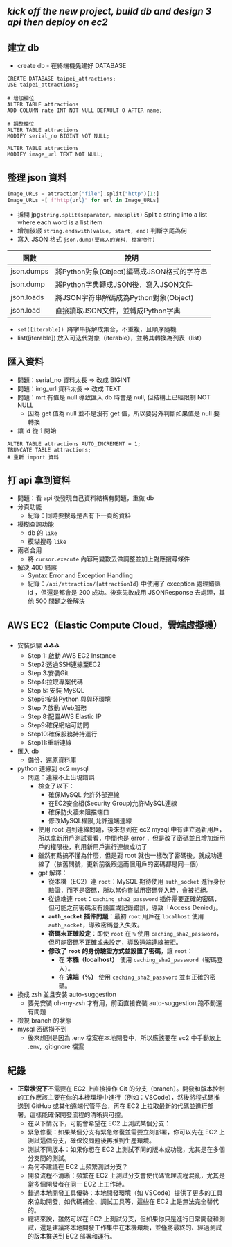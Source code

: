 *kick off the new project, build db and design 3 api then deploy on ec2*
--

## 建立 db
- create db - 在終端機先建好 DATABASE
```zshc
CREATE DATABASE taipei_attractions;
USE taipei_attractions;
```
```mysql
# 增加欄位
ALTER TABLE attractions
ADD COLUMN rate INT NOT NULL DEFAULT 0 AFTER name;

# 調整欄位
ALTER TABLE attractions
MODIFY serial_no BIGINT NOT NULL;

ALTER TABLE attractions
MODIFY image_url TEXT NOT NULL;
```

## 整理 json 資料
```python
Image_URLs = attraction["file"].split("http")[1:]
Image_URLs =[ f"http{url}" for url in Image_URLs]
```
- 拆開 jpg`string.split(separator, maxsplit)` Split a string into a list where each word is a list item
- 增加後綴 `string.endswith(value, start, end)` 判斷字尾為何
- 寫入 JSON 格式 `json.dump(要寫入的資料, 檔案物件)`

|函數 | 說明|
|---- | ---- |
|json.dumps | 將Python對象(Object)編碼成JSON格式的字符串|
|json.dump | 將Python字典轉成JSON後，寫入JSON文件|
|json.loads | 將JSON字符串解碼成為Python對象(Object)|
|json.load | 直接讀取JSON文件，並轉成Python字典|
- `set([iterable]) `將字串拆解成集合，不重複，且順序隨機
- list([iterable]) 放入可迭代對象（iterable），並將其轉換為列表（list）

## 匯入資料
- 問題：serial_no 資料太長 => 改成 BIGINT
- 問題：img_url 資料太長 => 改成 TEXT
- 問題：mrt 有值是 null 導致匯入 db 時會是 null, 但結構上已經限制 NOT NULL
	- 因為 get 值為 null 並不是沒有 get 值，所以要另外判斷如果值是 null 要轉換
- 讓 id 從 1 開始
```mysql
ALTER TABLE attractions AUTO_INCREMENT = 1;
TRUNCATE TABLE attractions;
# 重新 import 資料
```

## 打 api 拿到資料
- 問題：看 api 後發現自己資料結構有問題，重做 db
- 分頁功能
	- 紀錄：同時要搜尋是否有下一頁的資料
- 模糊查詢功能
	- db 的 `like`
	- 模糊搜尋 `like`
- 兩者合用
	- 將 `cursor.execute` 內容用變數去做調整並加上對應搜尋條件
- 解決 400 錯誤
	- Syntax Error and Exception Handling
	- 紀錄：`/api/attraction/{attractionId}` 中使用了 exception 處理錯誤 id ，但還是都會是 200 成功。後來先改成用 JSONResponse 去處理，其他 500 問題之後解決

## AWS EC2（Elastic Compute Cloud，雲端虛擬機）
- 安裝步驟 ⛳️⛳️⛳️
	- Step 1: 啟動 AWS EC2 Instance
	- Step2:透過SSH連線至EC2  
	- Step 3:安裝Git  
	- Step4:拉取專案代碼  
	- Step 5: 安裝 MySQL  
	- Step6:安装Python 與與环環境  
	- Step 7:啟動 Web服務  
	- Step 8:配置AWS Elastic IP  
	- Step9:確保網站可訪問  
	- Step10:確保服務持持運行  
	- Step11:重新連線  
- 匯入 db
	- 備份、還原資料庫
- python 連線到 ec2 mysql
	- 問題：連線不上出現錯誤
		- 檢查了以下：
			- 確保MySQL 允許外部連線
			- 在EC2安全組(Security Group)允許MySQL連線
			- 確保防火牆未阻擋端口
			- 修改MySQL權限,允許遠端連線
		- 使用 root 遇到連線問題，後來想到在 ec2 mysql 中有建立過新用戶，所以拿新用戶測試看看，中間也是 error ，但是改了密碼並且增加新用戶的權限後，利用新用戶進行連線成功了
		- 雖然有點搞不懂為什麼，但是對 root 就也一樣改了密碼後，就成功連線了（依舊問號，更新前後跟這兩個用戶的密碼都是同一個）
		- gpt 解釋：
			- 從本機（EC2）連 `root`：MySQL 期待使用 `auth_socket` 進行身份驗證，而不是密碼，所以當你嘗試用密碼登入時，會被拒絕。
			- 從遠端連 `root`：`caching_sha2_password` 插件需要正確的密碼，但可能之前密碼沒有設置或記錄錯誤，導致「Access Denied」。
			- **`auth_socket` 插件問題**：最初 `root` 用戶在 `localhost` 使用 `auth_socket`，導致密碼登入失敗。
			- **密碼未正確設定**：即使 `root` 在 `%` 使用 `caching_sha2_password`，但可能密碼不正確或未設定，導致遠端連線被拒。
			- **修改了 `root` 的身份驗證方式並設置了密碼**，讓 `root`：
				- 在 **本機（localhost）** 使用 `caching_sha2_password`（密碼登入）。
				- 在 **遠端（%）** 使用 `caching_sha2_password` 並有正確的密碼。
- 換成 zsh 並且安裝 auto-suggestion
	- 要先安裝 oh-my-zsh 才有用，前面直接安裝 auto-suggestion 跑不動還有問題
- 檢視 branch 的狀態 
- mysql 密碼撈不到
	- 後來想到是因為 .env 檔案在本地開發中，所以應該要在 ec2 中手動放上 .env, .gitignore 檔案


## 紀錄
- **正常狀況下**不需要在 EC2 上直接操作 Git 的分支（branch）。開發和版本控制的工作應該主要在你的本機環境中進行（例如：VSCode），然後將程式碼推送到 GitHub 或其他遠端代管平台，再在 EC2 上拉取最新的代碼並進行部署。這樣能確保開發流程的清晰與可控。
	- 在以下情況下，可能會希望在 EC2 上測試某個分支：
	- 緊急修復：如果某個分支有緊急修復並需要立刻部署，你可以先在 EC2 上測試這個分支，確保沒問題後再推到生產環境。
	- 測試不同版本：如果你想在 EC2 上測試不同的版本或功能，尤其是在多個分支間的測試。
	- 為何不建議在 EC2 上頻繁測試分支？
	- 開發流程不清晰：頻繁在 EC2 上測試分支會使代碼管理流程混亂，尤其是當多個開發者在同一 EC2 上工作時。
	- 錯過本地開發工具優勢：本地開發環境（如 VSCode）提供了更多的工具來協助開發，如代碼補全、調試工具等，這些在 EC2 上是無法完全替代的。
	- 總結來說，雖然可以在 EC2 上測試分支，但如果你只是進行日常開發和測試，還是建議將本地開發工作集中在本機環境，並僅將最終的、經過測試的版本推送到 EC2 部署和運行。